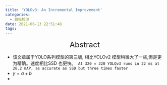 ```yaml
---
title: 'YOLOv3: An Incremental Improvement'
categories:
  - 目标检测
date: 2021-06-13 22:51:48
tags:
---
```



<div align='center' ><font size='5'>Abstract</font></div>

* 该文章属于YOLO系列模型的第三版, 相比YOLOv2 模型稍微大了一些,但是更为精确。速度相比SSD 也更快。``` At 320 × 320 YOLOv3 runs in 22 ms at 28.2 mAP, as accurate as SSD but three times faster```
* $y=a+b$
* 

